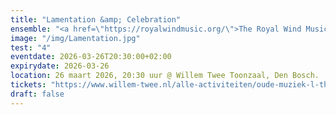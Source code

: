 ```yaml
---
title: "Lamentation &amp; Celebration"
ensemble: "<a href=\"https://royalwindmusic.org/\">The Royal Wind Music</a>"
image: "/img/Lamentation.jpg"
test: "4"
eventdate: 2026-03-26T20:30:00+02:00
expirydate: 2026-03-26
location: 26 maart 2026, 20:30 uur @ Willem Twee Toonzaal, Den Bosch.
tickets: "https://www.willem-twee.nl/alle-activiteiten/oude-muziek-l-the-royal-wind-music-111532933"
draft: false
---
```


